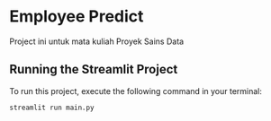 # Employee Predict

Project ini untuk mata kuliah Proyek Sains Data

## Running the Streamlit Project

To run this project, execute the following command in your terminal:

```bash
streamlit run main.py
```
